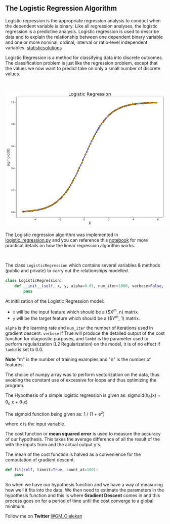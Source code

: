 ## The Logistic Regression Algorithm

Logistic regression is the appropriate regression analysis to conduct when the dependent variable is binary.  Like all regression analyses, the logistic regression is a predictive analysis.  Logistic regression is used to describe data and to explain the relationship between one dependent binary variable and one or more nominal, ordinal, interval or ratio-level independent variables. [statisticsolutions](https://www.statisticssolutions.com/what-is-logistic-regression/)

Logistic Regression is a method for classifying data into discrete outcomes. The classification problem is just like the regression problem, except that the values we now want to predict take on only a small number of discrete values.

<br>

![Logistic Regression Description](images/LR.png)

The Logistic regression algorithm was implemented in [logistic_regression.py](logistic_regression.py) and you can reference this [notebook](Logistic%20Regression%20Notebook.ipynb) for more practical details on how the linear regression algorithm works.

<br>

The class `LogisticRegression` which contains several variables & methods (public and private) to carry out the relationships modelled.

```python
class LogisticRegression:
    def __init__(self, x, y, alpha=0.01, num_iter=1000, verbose=False, lambd=0.0):
        pass
```


At initilization of the Logistic Regression model:
- `x` will be the input feature which should be a ($X<sup>m</sup>, n) matrix.
- `y` will be the target feature which should be a ($Y<sup>m</sup>, 1) matrix.

`alpha` is the learning rate and `num_iter` the number of iterations used in gradient descent. `verbose` if True will produce the detailed output of the cost function for diagnostic purposes, and `lambd` is the parameter used to perform regularization (L2 Regularization) on the model, it is of no effect if `lambd` is set to 0.0.

**Note** "m" is the number of training examples and "n" is the number of features.

The choice of numpy array was to perform vectorization on the data, thus avoiding the constant use of excessive for loops and thus optimizing the program.

The Hypothesis of a simple logistic regression is given as: sigmoid(h<sub>&theta;</sub>(x) = &theta;<sub>o</sub> x + &theta;<sub>1</sub>x)

The sigmoid function being given as: 1 / (1 + e<sup>z</sup>)

where x is the input variable.

The cost function or **mean squared error** is used to measure the accuracy of our hypothesis. This takes the average difference of all the result of the with the inputs from and the actual output y's.

The mean of the cost function is halved as a convenience for the computation of gradient descent. 

```python
def fit(self, timeit=True, count_at=100):
    pass
```

So when we have our hypothesis function and we have a way of measuring how well it fits into the data. We then need to estimate the parameters in the hypothesis function and this is where **Gradient Descent** comes in and this process goes on for a period of time until the cost converge to a global minimum.

Follow me on **Twitter** [@GM_Olalekan](https://twitter.com/GM_Olalekan?s=09)
